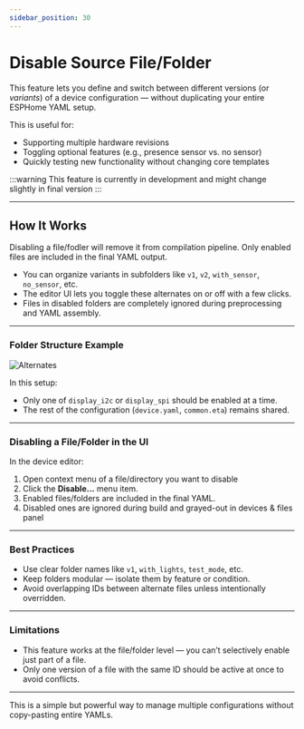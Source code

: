 ```yaml
---
sidebar_position: 30
---
```


# Disable Source File/Folder

This feature lets you define and switch between different versions (or _variants_) of a device configuration — without duplicating your entire ESPHome YAML setup.

This is useful for:

- Supporting multiple hardware revisions
- Toggling optional features (e.g., presence sensor vs. no sensor)
- Quickly testing new functionality without changing core templates

:::warning
This feature is currently in development and might change slightly in final version
:::

---

## How It Works

Disabling a file/fodler will remove it from compilation pipeline. Only enabled files are included in the final YAML output.

- You can organize variants in subfolders like `v1`, `v2`, `with_sensor`, `no_sensor`, etc.
- The editor UI lets you toggle these alternates on or off with a few clicks.
- Files in disabled folders are completely ignored during preprocessing and YAML assembly.

---

### Folder Structure Example
![Alternates](@site/static/img/alternates-device.png)

In this setup:

- Only one of `display_i2c` or `display_spi` should be enabled at a time.
- The rest of the configuration (`device.yaml`, `common.eta`) remains shared.

---

### Disabling a File/Folder in the UI

In the device editor:

1. Open context menu of a file/directory you want to disable
2. Click the **Disable...** menu item.
3. Enabled files/folders are included in the final YAML.
4. Disabled ones are ignored during build and grayed-out in devices & files panel

---

### Best Practices

- Use clear folder names like `v1`, `with_lights`, `test_mode`, etc.
- Keep folders modular — isolate them by feature or condition.
- Avoid overlapping IDs between alternate files unless intentionally overridden.

---

### Limitations

- This feature works at the file/folder level — you can’t selectively enable just part of a file.
- Only one version of a file with the same ID should be active at once to avoid conflicts.

---

This is a simple but powerful way to manage multiple configurations without copy-pasting entire YAMLs.